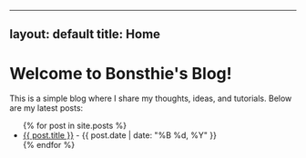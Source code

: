 
---
layout: default
title: Home
---

# Welcome to Bonsthie's Blog!

This is a simple blog where I share my thoughts, ideas, and tutorials. Below are my latest posts:

<ul>
  {% for post in site.posts %}
    <li>
      <a href="{{ post.url }}">{{ post.title }}</a> - {{ post.date | date: "%B %d, %Y" }}
    </li>
  {% endfor %}
</ul>
